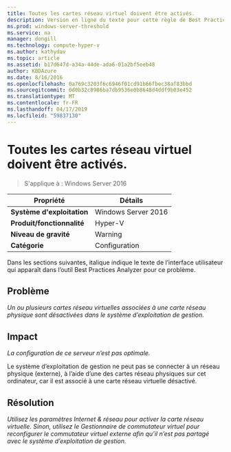 ```yaml
---
title: Toutes les cartes réseau virtuel doivent être activés.
description: Version en ligne du texte pour cette règle de Best Practices Analyzer.
ms.prod: windows-server-threshold
ms.service: na
manager: dongill
ms.technology: compute-hyper-v
ms.author: kathydav
ms.topic: article
ms.assetid: b17d647d-a34a-44de-ada6-01a2bf5eeb48
author: KBDAzure
ms.date: 8/16/2016
ms.openlocfilehash: 0a769c3203f6c6946f01cd91b66fbec38af83bbd
ms.sourcegitcommit: 0d0b32c8986ba7db9536e0b8648d4ddf9b03e452
ms.translationtype: MT
ms.contentlocale: fr-FR
ms.lasthandoff: 04/17/2019
ms.locfileid: "59837130"
---
```

# <a name="all-virtual-network-adapters-should-be-enabled"></a>Toutes les cartes réseau virtuel doivent être activés.

>S'applique à : Windows Server 2016


  
|Propriété|Détails|  
|-|-|  
|**Système d'exploitation**|Windows Server 2016|  
|**Produit/fonctionnalité**|Hyper-V|  
|**Niveau de gravité**|Warning|  
|**Catégorie**|Configuration|  
  
Dans les sections suivantes, italique indique le texte de l’interface utilisateur qui apparaît dans l’outil Best Practices Analyzer pour ce problème.  
  
## <a name="issue"></a>Problème  
  
*Un ou plusieurs cartes réseau virtuelles associées à une carte réseau physique sont désactivées dans le système d’exploitation de gestion.*  
  
## <a name="impact"></a>Impact  
  
*La configuration de ce serveur n’est pas optimale.*  
  
Le système d’exploitation de gestion ne peut pas se connecter à un réseau physique (externe), à l’aide d’une des cartes réseau physiques sur cet ordinateur, car il est associé à une carte réseau virtuelle désactivé.  
  
## <a name="resolution"></a>Résolution  
  
*Utilisez les paramètres Internet & réseau pour activer la carte réseau virtuelle. Sinon, utilisez le Gestionnaire de commutateur virtuel pour reconfigurer le commutateur virtuel externe afin qu’il n’est pas partagé avec le système d’exploitation de gestion.*  
  


